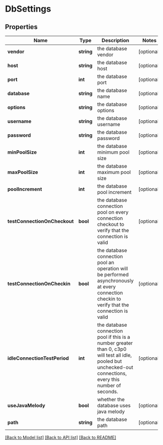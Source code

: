 # DbSettings

## Properties
Name | Type | Description | Notes
------------ | ------------- | ------------- | -------------
**vendor** | **string** | the database vendor | [optional] 
**host** | **string** | the database host | [optional] 
**port** | **int** | the database port | [optional] 
**database** | **string** | the database name | [optional] 
**options** | **string** | the database options | [optional] 
**username** | **string** | the database username | [optional] 
**password** | **string** | the database password | [optional] 
**minPoolSize** | **int** | the database minimum pool size | [optional] 
**maxPoolSize** | **int** | the database maximum pool size | [optional] 
**poolIncrement** | **int** | the database pool increment | [optional] 
**testConnectionOnCheckout** | **bool** | the database connection pool on every connection checkout to verify that the connection is valid | [optional] 
**testConnectionOnCheckin** | **bool** | the database connection pool an operation will be performed asynchronously at every connection checkin to verify that the connection is valid | [optional] 
**idleConnectionTestPeriod** | **int** | the database connection pool if this is a number greater than 0, c3p0 will test all idle, pooled but unchecked-out connections, every this number of seconds. | [optional] 
**useJavaMelody** | **bool** | whether the database uses java melody | [optional] 
**path** | **string** | the database path | [optional] 

[[Back to Model list]](../README.md#documentation-for-models) [[Back to API list]](../README.md#documentation-for-api-endpoints) [[Back to README]](../README.md)


